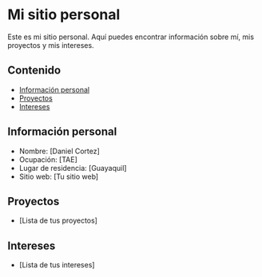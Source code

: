 # Mi sitio personal
Este es mi sitio personal. Aquí puedes encontrar información sobre mí, mis
proyectos y mis intereses.
## Contenido
* [Información personal](#información-personal)
* [Proyectos](#proyectos)
* [Intereses](#intereses)
## Información personal
* Nombre: [Daniel Cortez]
* Ocupación: [TAE]
* Lugar de residencia: [Guayaquil]
* Sitio web: [Tu sitio web]
## Proyectos
* [Lista de tus proyectos]
## Intereses
* [Lista de tus intereses]
